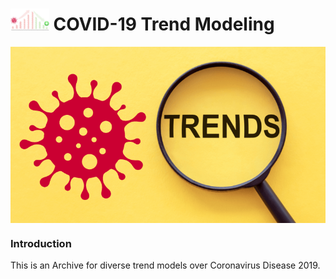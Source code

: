 # <img src="https://github.com/ChenZhouUC/Covid19_Modeling/blob/master/assets/logo.png" height="35" alt="logo"/> COVID-19 Trend Modeling

<div align=center>
<img src="https://github.com/ChenZhouUC/Covid19_Modeling/blob/master/assets/concept.png" alt="concept" width="600" align="center"/>
</div>

### Introduction

This is an Archive for diverse trend models over Coronavirus Disease 2019.
